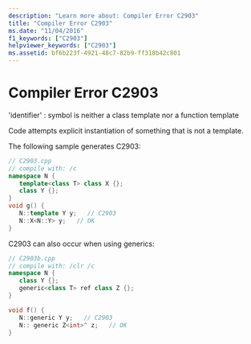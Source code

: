 ```yaml
---
description: "Learn more about: Compiler Error C2903"
title: "Compiler Error C2903"
ms.date: "11/04/2016"
f1_keywords: ["C2903"]
helpviewer_keywords: ["C2903"]
ms.assetid: bf6b223f-4921-48c7-82b9-ff318b42c801
---
```

# Compiler Error C2903

'identifier' : symbol is neither a class template nor a function template

Code attempts explicit instantiation of something that is not a template.

The following sample generates C2903:

```cpp
// C2903.cpp
// compile with: /c
namespace N {
   template<class T> class X {};
   class Y {};
}
void g() {
   N::template Y y;   // C2903
   N::X<N::Y> y;   // OK
}
```

C2903 can also occur when using generics:

```cpp
// C2903b.cpp
// compile with: /clr /c
namespace N {
   class Y {};
   generic<class T> ref class Z {};
}

void f() {
   N::generic Y y;   // C2903
   N:: generic Z<int>^ z;   // OK
}
```
